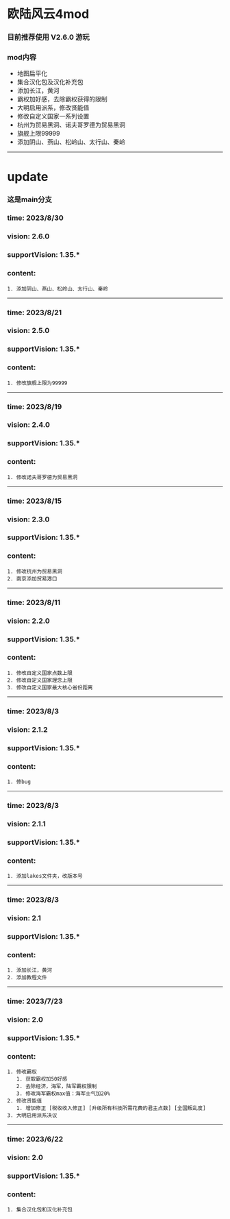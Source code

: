 # 欧陆风云4mod

### 目前推荐使用 **V2.6.0** 游玩
### mod内容
- 地图扁平化
- 集合汉化包及汉化补充包
- 添加长江，黄河
- 霸权加好感，去除霸权获得的限制
- 大明启用派系，修改贤能值
- 修改自定义国家一系列设置
- 杭州为贸易黑洞、诺夫哥罗德为贸易黑洞
- 旗舰上限99999
- 添加阴山、燕山、松岭山、太行山、秦岭

---

# update 
### 这是main分支

### time: 2023/8/30
### vision: 2.6.0
### supportVision: 1.35.\*
### content:
    1. 添加阴山、燕山、松岭山、太行山、秦岭
---

### time: 2023/8/21
### vision: 2.5.0
### supportVision: 1.35.\*
### content:
    1. 修改旗舰上限为99999
---

### time: 2023/8/19
### vision: 2.4.0
### supportVision: 1.35.\*
### content:
    1. 修改诺夫哥罗德为贸易黑洞
---

### time: 2023/8/15
### vision: 2.3.0
### supportVision: 1.35.\*
### content:
    1. 修改杭州为贸易黑洞
    2. 南京添加贸易港口
---

### time: 2023/8/11
### vision: 2.2.0
### supportVision: 1.35.\*
### content:
    1. 修改自定义国家点数上限
    2. 修改自定义国家理念上限
    3. 修改自定义国家最大核心省份距离
---

### time: 2023/8/3
### vision: 2.1.2
### supportVision: 1.35.\*
### content:
    1. 修bug
---

### time: 2023/8/3
### vision: 2.1.1
### supportVision: 1.35.\*
### content:
    1. 添加lakes文件夹，改版本号
---
### time: 2023/8/3
### vision: 2.1
### supportVision: 1.35.\*
### content:
    1. 添加长江，黄河
    2. 添加教程文件
---
### time: 2023/7/23
### vision: 2.0
### supportVision: 1.35.\*
### content:
    1. 修改霸权
       1. 获取霸权加50好感
       2. 去除经济，海军，陆军霸权限制
       3. 修改海军霸权max值：海军士气加20%
    2. 修改贤能值
       1. 增加修正 [税收收入修正] [升级所有科技所需花费的君主点数] [全国叛乱度]
    3. 大明启用派系决议

---
### time: 2023/6/22
### vision: 2.0
### supportVision: 1.35.\*
### content:
    1. 集合汉化包和汉化补充包
